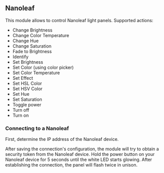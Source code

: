 ## Nanoleaf

This module allows to control Nanoleaf light panels. Supported actions:

* Change Brightness
* Change Color Temperature
* Change Hue
* Change Saturation
* Fade to Brightness
* Identify
* Set Brightness
* Set Color (using color picker)
* Set Color Temperature
* Set Effect
* Set HSL Color
* Set HSV Color
* Set Hue
* Set Saturation
* Toggle power
* Turn off
* Turn on

### Connecting to a Nanoleaf
First, determine the IP address of the Nanoleaf device.

After saving the connection's configuration, the module will try to obtain a 
security token from the Nanoleaf device. Hold the power button on your Nanoleaf
device for 5 seconds until the white LED starts glowing. After establishing
the connection, the panel will flash twice in unison.
